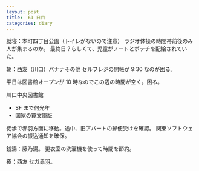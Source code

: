 ```yaml
---
layout: post
title:  61 日目
categories: diary
---
```


就寝：本町四丁目公園（トイレがないので注意）
ラジオ体操の時間帯前後のみ人が集まるのか。
最終日？らしくて、児童がノートとポテチを配給されていた。

朝：西友（川口）バナナその他
セルフレジの開帳が 9:30 なのが困る。

平日は図書館オープンが 10 時なのでこの辺の時間が空く。困る。

川口中央図書館
* SF まで何光年
* 国家の罠文庫版

徒歩で赤羽方面に移動。途中、旧アパートの郵便受けを確認。
関東ソフトウェア協会の振込通知を確保。

銭湯：藤乃湯。
更衣室の洗濯機を使って時間を節約。

夜：西友
セガ赤羽。
